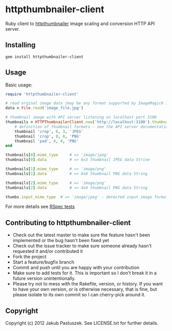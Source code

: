 # httpthumbnailer-client

Ruby client to [httpthumbnailer](http://github.com/jpastuszek/httpthumbnailer) image scaling and conversion HTTP API server.

## Installing

    gem install httpthumbnailer-client

## Usage

Basic usage:

```ruby
require 'httpthumbnailer-client'

# read orginal image data (may be any format supported by ImageMagick installation on the server)
data = File.read('image_file.jpg')

# thumbnail image with API server listening on localhost port 3100
thumbnails = HTTPThumbnailerClient.new('http://localhost:3100').thumbnail(data) do
	# definition of thumbnail formats - see the API server documentation for available operations, formats and options
	thumbnail 'crop', 6, 3, 'JPEG' 
	thumbnail 'crop', 8, 8, 'PNG'
	thumbnail 'pad', 4, 4, 'PNG'
end

thumbnails[0].mime_type 	# => 'image/jpeg'
thumbnails[0].data 			# => 6x3 thumbnail JPEG data Strine

thumbnails[1].mime_type 	# => 'image/png'
thumbnails[1].data 			# => 8x8 thumbnail PNG data String

thumbnails[2].mime_type		# => 'image/png'
thumbnails[2].data			# => 4x4 thumbnail PNG data String

thumbs.input_mime_type	# => 'image/jpeg' - detected input image format by API server (content based)
```

For more details see [RSpec tests](http://github.com/jpastuszek/httpthumbnailer-client/blob/master/spec/httpthumbnailer-client_spec.rb)

## Contributing to httpthumbnailer-client
 
* Check out the latest master to make sure the feature hasn't been implemented or the bug hasn't been fixed yet
* Check out the issue tracker to make sure someone already hasn't requested it and/or contributed it
* Fork the project
* Start a feature/bugfix branch
* Commit and push until you are happy with your contribution
* Make sure to add tests for it. This is important so I don't break it in a future version unintentionally.
* Please try not to mess with the Rakefile, version, or history. If you want to have your own version, or is otherwise necessary, that is fine, but please isolate to its own commit so I can cherry-pick around it.

## Copyright

Copyright (c) 2012 Jakub Pastuszek. See LICENSE.txt for
further details.

